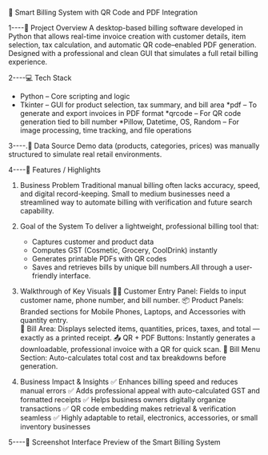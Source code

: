 🧾 Smart Billing System with QR Code and PDF Integration

1----📌 Project Overview
  A desktop-based billing software developed in Python that allows real-time invoice creation with customer details, item selection, tax calculation, and automatic QR code–enabled PDF generation. Designed with a professional and clean GUI that simulates a full retail billing experience.


2----💻 Tech Stack
   * Python – Core scripting and logic
   * Tkinter – GUI for product selection, tax summary, and bill area
   *pdf – To generate and export invoices in PDF format
   *qrcode – For QR code generation tied to bill number
   *Pillow, Datetime, OS, Random – For image processing, time tracking, and file operations


3----.📂 Data Source
   Demo data (products, categories, prices) was manually structured to simulate real retail environments.


4----🌟 Features / Highlights
1. Business Problem
      Traditional manual billing often lacks accuracy, speed, and digital record-keeping. Small to medium businesses need a streamlined way to automate billing with verification and future search capability.

2. Goal of the System
  To deliver a lightweight, professional billing tool that:
     * Captures customer and product data
     * Computes GST (Cosmetic, Grocery, CoolDrink) instantly
     * Generates printable PDFs with QR codes
     * Saves and retrieves bills by unique bill numbers.All through a user-friendly interface.

3. Walkthrough of Key Visuals
    🧑‍💼 Customer Entry Panel: Fields to input customer name, phone number, and bill number.
    📦 Product Panels: Branded sections for Mobile Phones, Laptops, and Accessories with quantity entry.  
    🧾 Bill Area: Displays selected items, quantities, prices, taxes, and total — exactly as a printed receipt.
    📤 QR + PDF Buttons: Instantly generates a downloadable, professional invoice with a QR for quick scan.
    🧮 Bill Menu Section: Auto-calculates total cost and tax breakdowns before generation.

4. Business Impact & Insights
   ✅ Enhances billing speed and reduces manual errors
   ✅ Adds professional appeal with auto-calculated GST and formatted receipts
   ✅ Helps business owners digitally organize transactions
   ✅ QR code embedding makes retrieval & verification seamless
   ✅ Highly adaptable to retail, electronics, accessories, or small inventory businesses



5----📸 Screenshot Interface Preview of the Smart Billing System

